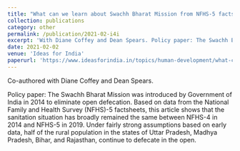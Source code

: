 ```yaml
---
title: "What can we learn about Swachh Bharat Mission from NFHS-5 factsheets?"
collection: publications
category: other
permalink: /publication/2021-02-i4i
excerpt: 'With Diane Coffey and Dean Spears. Policy paper: The Swachh Bharat Mission was introduced by Government of India in 2014 to eliminate open defecation. Based on data from the National Family and Health Survey (NFHS)-5 factsheets, this article shows that the sanitation situation has broadly remained the same between NFHS-4 in 2014 and NFHS-5 in 2019. Under fairly strong assumptions based on early data, half of the rural population in the states of Uttar Pradesh, Madhya Pradesh, Bihar, and Rajasthan, continue to defecate in the open.'
date: 2021-02-02
venue: 'Ideas for India'
paperurl: 'https://www.ideasforindia.in/topics/human-development/what-can-we-learn-about-swachh-bharat-mission-from-the-nfhs-5-factsheets.html'
---
```


Co-authored with Diane Coffey and Dean Spears.

Policy paper: The Swachh Bharat Mission was introduced by Government of India in 2014 to eliminate open defecation. Based on data from the National Family and Health Survey (NFHS)-5 factsheets, this article shows that the sanitation situation has broadly remained the same between NFHS-4 in 2014 and NFHS-5 in 2019. Under fairly strong assumptions based on early data, half of the rural population in the states of Uttar Pradesh, Madhya Pradesh, Bihar, and Rajasthan, continue to defecate in the open.